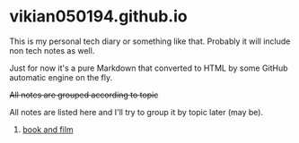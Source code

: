 # vikian050194.github.io

This is my personal tech diary or something like that. Probably it will include non tech notes as well.

Just for now it's a pure Markdown that converted to HTML by some GitHub automatic engine on the fly.

~~All notes are grouped according to topic~~

All notes are listed here and I'll try to group it by topic later (may be).

1. [book and film](book_and_film.md)